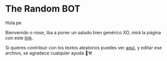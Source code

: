 # The Random BOT
Hola pe

Bienvenido o nose, iba a poner un saludo bien genérico XD, mirá la página con este [link](https://galaxym4.github.io/therandombot-web/).

Si quieres contribuir con los textos aleatorios puedes ver [aquí](https://github.com/GalaxyM4/therandombot-web/blob/main/src/lang/spanish.json), y editar ese archivo, se agradece cualquier ayuda 🦤⚒️
